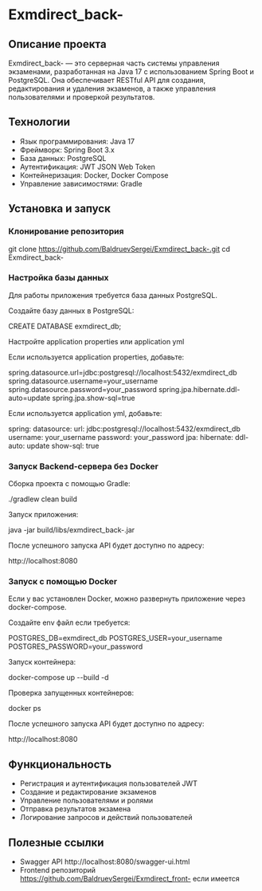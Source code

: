# Exmdirect_back-

## Описание проекта
Exmdirect_back- — это серверная часть системы управления экзаменами, разработанная на Java 17 с использованием Spring Boot и PostgreSQL. Она обеспечивает RESTful API для создания, редактирования и удаления экзаменов, а также управления пользователями и проверкой результатов.

## Технологии
- Язык программирования: Java 17  
- Фреймворк: Spring Boot 3.x  
- База данных: PostgreSQL  
- Аутентификация: JWT JSON Web Token  
- Контейнеризация: Docker, Docker Compose  
- Управление зависимостями: Gradle  

## Установка и запуск

### Клонирование репозитория

git clone https://github.com/BaldruevSergei/Exmdirect_back-.git
cd Exmdirect_back-

### Настройка базы данных

Для работы приложения требуется база данных PostgreSQL.

Создайте базу данных в PostgreSQL:

CREATE DATABASE exmdirect_db;

Настройте application properties или application yml

Если используется application properties, добавьте:

spring.datasource.url=jdbc:postgresql://localhost:5432/exmdirect_db
spring.datasource.username=your_username
spring.datasource.password=your_password
spring.jpa.hibernate.ddl-auto=update
spring.jpa.show-sql=true

Если используется application yml, добавьте:

spring:
  datasource:
    url: jdbc:postgresql://localhost:5432/exmdirect_db
    username: your_username
    password: your_password
  jpa:
    hibernate:
      ddl-auto: update
    show-sql: true

### Запуск Backend-сервера без Docker

Сборка проекта с помощью Gradle:

./gradlew clean build

Запуск приложения:

java -jar build/libs/exmdirect_back-.jar

После успешного запуска API будет доступно по адресу:

http://localhost:8080

### Запуск с помощью Docker

Если у вас установлен Docker, можно развернуть приложение через docker-compose.

Создайте env файл если требуется:

POSTGRES_DB=exmdirect_db
POSTGRES_USER=your_username
POSTGRES_PASSWORD=your_password

Запуск контейнера:

docker-compose up --build -d

Проверка запущенных контейнеров:

docker ps

После успешного запуска API будет доступно по адресу:

http://localhost:8080

## Функциональность
- Регистрация и аутентификация пользователей JWT  
- Создание и редактирование экзаменов  
- Управление пользователями и ролями  
- Отправка результатов экзамена  
- Логирование запросов и действий пользователей  

## Полезные ссылки
- Swagger API http://localhost:8080/swagger-ui.html  
- Frontend репозиторий https://github.com/BaldruevSergei/Exmdirect_front- если имеется  

